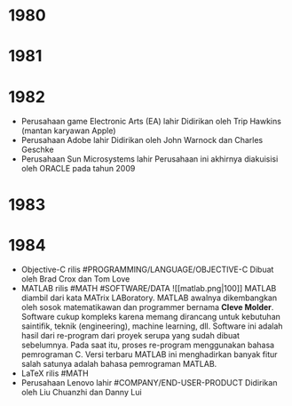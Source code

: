 # 1980
# 1981
# 1982
- Perusahaan game Electronic Arts (EA) lahir
	Didirikan oleh Trip Hawkins (mantan karyawan Apple)
- Perusahaan Adobe lahir
	Didirikan oleh John Warnock dan Charles Geschke
- Perusahaan Sun Microsystems lahir
	Perusahaan ini akhirnya diakuisisi oleh ORACLE pada tahun 2009
# 1983
# 1984
- Objective-C rilis #PROGRAMMING/LANGUAGE/OBJECTIVE-C
	Dibuat oleh Brad Crox dan Tom Love
- MATLAB rilis #MATH #SOFTWARE/DATA 
	![[matlab.png|100]]
	MATLAB diambil dari kata MATrix LABoratory. MATLAB awalnya dikembangkan oleh sosok matematikawan dan programmer bernama **Cleve Molder**. Software cukup kompleks karena memang dirancang untuk kebutuhan saintifik, teknik (engineering), machine learning, dll. 
	Software ini adalah hasil dari re-program dari proyek serupa yang sudah dibuat sebelumnya. Pada saat itu, proses re-program menggunakan bahasa pemrograman C. Versi terbaru MATLAB ini menghadirkan banyak fitur salah satunya adalah bahasa pemrograman MATLAB.
- LaTeX rilis #MATH
- Perusahaan Lenovo lahir #COMPANY/END-USER-PRODUCT 
	Didirikan oleh Liu Chuanzhi dan Danny Lui